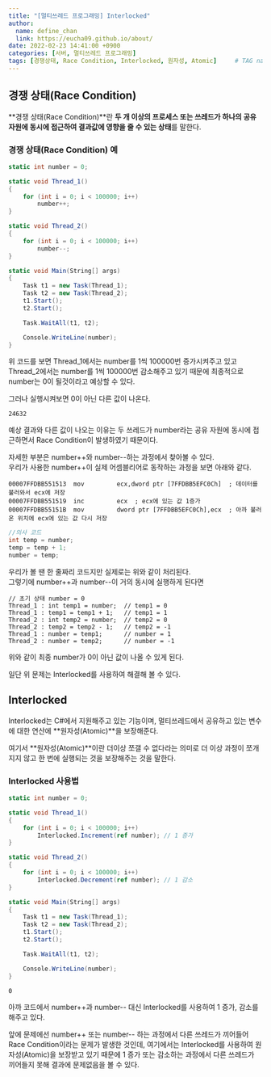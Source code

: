 ```yaml
---
title: "[멀티쓰레드 프로그래밍] Interlocked"
author:
  name: define_chan
  link: https://eucha09.github.io/about/
date: 2022-02-23 14:41:00 +0900
categories: [서버, 멀티쓰레드 프로그래밍]
tags: [경쟁상태, Race Condition, Interlocked, 원자성, Atomic]     # TAG names should always be lowercase
---
```


## **경쟁 상태(Race Condition)**

**경쟁 상태(Race Condition)**란 **두 개 이상의 프로세스 또는 쓰레드가 하나의 공유 자원에 동시에 접근하여 결과값에 영향을 줄 수 있는 상태**를 말한다.

### **경쟁 상태(Race Condition) 예**

```c#
static int number = 0;

static void Thread_1()
{
    for (int i = 0; i < 100000; i++)
        number++;
}

static void Thread_2()
{
    for (int i = 0; i < 100000; i++)
        number--;
}

static void Main(String[] args)
{
    Task t1 = new Task(Thread_1);
    Task t2 = new Task(Thread_2);
    t1.Start();
    t2.Start();

    Task.WaitAll(t1, t2);

    Console.WriteLine(number);
}
```

위 코드를 보면 Thread_1에서는 number를 1씩 100000번 증가시켜주고 있고 Thread_2에서는 number를 1씩 100000번 감소해주고 있기 때문에 최종적으로 number는 0이 될것이라고 예상할 수 있다.

그러나 실행시켜보면 0이 아닌 다른 값이 나온다.
```console
24632
```

예상 결과와 다른 값이 나오는 이유는 두 쓰레드가 number라는 공유 자원에 동시에 접근하면서 Race Condition이 발생하였기 때문이다.

자세한 부분은 number++와 number--하는 과정에서 찾아볼 수 있다.   
우리가 사용한 number++이 실제 어셈블리어로 동작하는 과정을 보면 아래와 같다.
```console
00007FFDBB551513  mov         ecx,dword ptr [7FFDBB5EFC0Ch]  ; 데이터를 불러와서 ecx에 저장
00007FFDBB551519  inc         ecx  ; ecx에 있는 값 1증가
00007FFDBB55151B  mov         dword ptr [7FFDBB5EFC0Ch],ecx  ; 아까 불러온 위치에 ecx에 있는 값 다시 저장
```
```c#
//의사 코드
int temp = number;
temp = temp + 1;
number = temp;
```

우리가 볼 땐 한 줄짜리 코드지만 실제로는 위와 같이 처리된다.   
그렇기에 number++과 number--이 거의 동시에 실행하게 된다면
```console
// 초기 상태 number = 0
Thread_1 : int temp1 = number;  // temp1 = 0
Thread_1 : temp1 = temp1 + 1;   // temp1 = 1
Thread_2 : int temp2 = number;  // temp2 = 0
Thread_2 : temp2 = temp2 - 1;   // temp2 = -1
Thread_1 : number = temp1;      // number = 1
Thread_2 : number = temp2;      // number = -1
```
위와 같이 최종 number가 0이 아닌 값이 나올 수 있게 된다.

일단 위 문제는 Interlocked를 사용하여 해결해 볼 수 있다.

## Interlocked

Interlocked는 C#에서 지원해주고 있는 기능이며, 멀티쓰레드에서 공유하고 있는 변수에 대한 연산에 **원자성(Atomic)**을 보장해준다.   

여기서 **원자성(Atomic)**이란 더이상 쪼갤 수 없다라는 의미로 더 이상 과정이 쪼개지지 않고 한 번에 실행되는 것을 보장해주는 것을 말한다.

### Interlocked 사용법

```c#
static int number = 0;

static void Thread_1()
{
    for (int i = 0; i < 100000; i++)
        Interlocked.Increment(ref number); // 1 증가
}

static void Thread_2()
{
    for (int i = 0; i < 100000; i++)
        Interlocked.Decrement(ref number); // 1 감소
}

static void Main(String[] args)
{
    Task t1 = new Task(Thread_1);
    Task t2 = new Task(Thread_2);
    t1.Start();
    t2.Start();

    Task.WaitAll(t1, t2);

    Console.WriteLine(number);
}
```
```console
0
```

아까 코드에서 number++과 number-- 대신 Interlocked를 사용하여 1 증가, 감소를 해주고 있다.

앞에 문제에선 number++ 또는 number-- 하는 과정에서 다른 쓰레드가 끼어들어 Race Condition이라는 문제가 발생한 것인데, 여기에서는 Interlocked를 사용하여 원자성(Atomic)을 보장받고 있기 때문에 1 증가 또는 감소하는 과정에서 다른 쓰레드가 끼어들지 못해 결과에 문제없음을 볼 수 있다.
